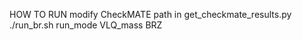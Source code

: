 HOW TO RUN
    modify CheckMATE path in get_checkmate_results.py
    ./run_br.sh run_mode VLQ_mass BRZ 